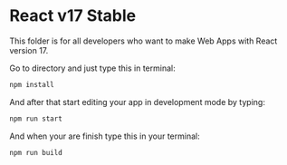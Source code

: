 # React v17 Stable

This folder is for all developers who want to make Web Apps with React version 17.

Go to directory and just type this in terminal:

```bash
npm install
```

And after that start editing your app in development mode by typing:

```bash
npm run start
```

And when your are finish type this in your terminal:

```bash
npm run build
```
